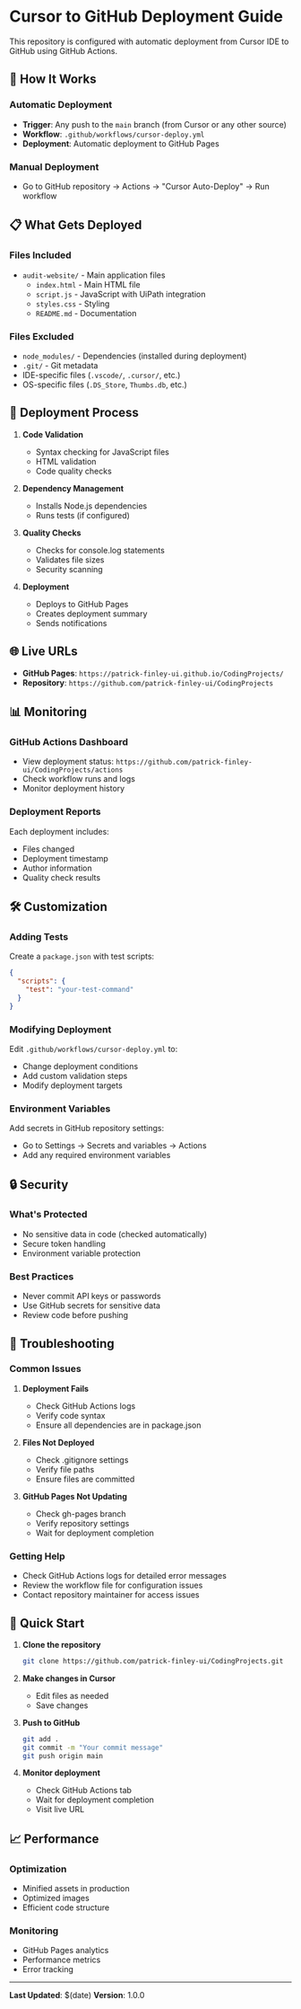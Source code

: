 # Cursor to GitHub Deployment Guide

This repository is configured with automatic deployment from Cursor IDE to GitHub using GitHub Actions.

## 🚀 How It Works

### Automatic Deployment
- **Trigger**: Any push to the `main` branch (from Cursor or any other source)
- **Workflow**: `.github/workflows/cursor-deploy.yml`
- **Deployment**: Automatic deployment to GitHub Pages

### Manual Deployment
- Go to GitHub repository → Actions → "Cursor Auto-Deploy" → Run workflow

## 📋 What Gets Deployed

### Files Included
- `audit-website/` - Main application files
  - `index.html` - Main HTML file
  - `script.js` - JavaScript with UiPath integration
  - `styles.css` - Styling
  - `README.md` - Documentation

### Files Excluded
- `node_modules/` - Dependencies (installed during deployment)
- `.git/` - Git metadata
- IDE-specific files (`.vscode/`, `.cursor/`, etc.)
- OS-specific files (`.DS_Store`, `Thumbs.db`, etc.)

## 🔧 Deployment Process

1. **Code Validation**
   - Syntax checking for JavaScript files
   - HTML validation
   - Code quality checks

2. **Dependency Management**
   - Installs Node.js dependencies
   - Runs tests (if configured)

3. **Quality Checks**
   - Checks for console.log statements
   - Validates file sizes
   - Security scanning

4. **Deployment**
   - Deploys to GitHub Pages
   - Creates deployment summary
   - Sends notifications

## 🌐 Live URLs

- **GitHub Pages**: `https://patrick-finley-ui.github.io/CodingProjects/`
- **Repository**: `https://github.com/patrick-finley-ui/CodingProjects`

## 📊 Monitoring

### GitHub Actions Dashboard
- View deployment status: `https://github.com/patrick-finley-ui/CodingProjects/actions`
- Check workflow runs and logs
- Monitor deployment history

### Deployment Reports
Each deployment includes:
- Files changed
- Deployment timestamp
- Author information
- Quality check results

## 🛠️ Customization

### Adding Tests
Create a `package.json` with test scripts:
```json
{
  "scripts": {
    "test": "your-test-command"
  }
}
```

### Modifying Deployment
Edit `.github/workflows/cursor-deploy.yml` to:
- Change deployment conditions
- Add custom validation steps
- Modify deployment targets

### Environment Variables
Add secrets in GitHub repository settings:
- Go to Settings → Secrets and variables → Actions
- Add any required environment variables

## 🔒 Security

### What's Protected
- No sensitive data in code (checked automatically)
- Secure token handling
- Environment variable protection

### Best Practices
- Never commit API keys or passwords
- Use GitHub secrets for sensitive data
- Review code before pushing

## 📝 Troubleshooting

### Common Issues

1. **Deployment Fails**
   - Check GitHub Actions logs
   - Verify code syntax
   - Ensure all dependencies are in package.json

2. **Files Not Deployed**
   - Check .gitignore settings
   - Verify file paths
   - Ensure files are committed

3. **GitHub Pages Not Updating**
   - Check gh-pages branch
   - Verify repository settings
   - Wait for deployment completion

### Getting Help
- Check GitHub Actions logs for detailed error messages
- Review the workflow file for configuration issues
- Contact repository maintainer for access issues

## 🎯 Quick Start

1. **Clone the repository**
   ```bash
   git clone https://github.com/patrick-finley-ui/CodingProjects.git
   ```

2. **Make changes in Cursor**
   - Edit files as needed
   - Save changes

3. **Push to GitHub**
   ```bash
   git add .
   git commit -m "Your commit message"
   git push origin main
   ```

4. **Monitor deployment**
   - Check GitHub Actions tab
   - Wait for deployment completion
   - Visit live URL

## 📈 Performance

### Optimization
- Minified assets in production
- Optimized images
- Efficient code structure

### Monitoring
- GitHub Pages analytics
- Performance metrics
- Error tracking

---

**Last Updated**: $(date)
**Version**: 1.0.0 